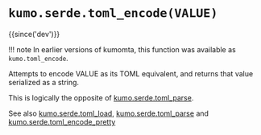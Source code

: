 # `kumo.serde.toml_encode(VALUE)`

{{since('dev')}}

!!! note
    In earlier versions of kumomta, this function was available
    as `kumo.toml_encode`.

Attempts to encode VALUE as its TOML equivalent, and returns that value
serialized as a string.

This is logically the opposite of [kumo.serde.toml_parse](toml_parse.md).

See also [kumo.serde.toml_load](toml_load.md),
[kumo.serde.toml_parse](toml_parse.md) and
[kumo.serde.toml_encode_pretty](toml_encode_pretty.md)


